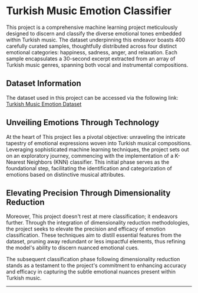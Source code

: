 # Turkish Music Emotion Classifier

This project  is a comprehensive machine learning project meticulously designed to discern and classify the diverse emotional tones embedded within Turkish music. The dataset underpinning this endeavor boasts 400 carefully curated samples, thoughtfully distributed across four distinct emotional categories: happiness, sadness, anger, and relaxation. Each sample encapsulates a 30-second excerpt extracted from an array of Turkish music genres, spanning both vocal and instrumental compositions.

## Dataset Information

The dataset used in this project can be accessed via the following link: [Turkish Music Emotion Dataset](https://archive.ics.uci.edu/dataset/862/turkish+music+emotion)

## Unveiling Emotions Through Technology

At the heart of This project  lies a pivotal objective: unraveling the intricate tapestry of emotional expressions woven into Turkish musical compositions. Leveraging sophisticated machine learning techniques, the project sets out on an exploratory journey, commencing with the implementation of a K-Nearest Neighbors (KNN) classifier. This initial phase serves as the foundational step, facilitating the identification and categorization of emotions based on distinctive musical attributes.

## Elevating Precision Through Dimensionality Reduction

Moreover, This project  doesn't rest at mere classification; it endeavors further. Through the integration of dimensionality reduction methodologies, the project seeks to elevate the precision and efficacy of emotion classification. These techniques aim to distill essential features from the dataset, pruning away redundant or less impactful elements, thus refining the model's ability to discern nuanced emotional cues.

The subsequent classification phase following dimensionality reduction stands as a testament to the project's commitment to enhancing accuracy and efficacy in capturing the subtle emotional nuances present within Turkish music.

---